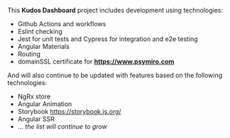 This **Kudos Dashboard** project includes development using technologies:
- Github Actions and workflows
- Eslint checking
- Jest for unit tests and Cypress for integration and e2e testing
- Angular Materials
- Routing
- domainSSL certificate for **https://www.psymiro.com**

And will also continue to be updated with features based on the following technologies:
- NgRx store
- Angular Animation
- Storybook https://storybook.js.org/
- Angular SSR
- ...
*the list will continue to grow* 
